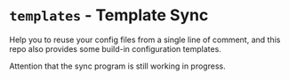# `templates` - Template Sync

Help you to reuse your config files from a single line of comment,
and this repo also provides some build-in configuration templates.

Attention that the sync program is still working in progress.
